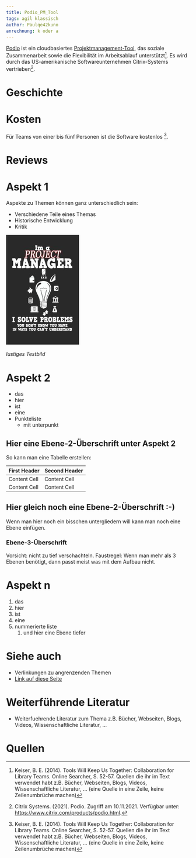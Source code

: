 ```yaml
---
title: Podio_PM_Tool
tags: agil klassisch
author: Paulqe42kuno
anrechnung: k oder a
---
```


[Podio](https://podio.com/) ist ein cloudbasiertes [Projektmanagement-Tool](Uebersicht_PM_Tools.md), das soziale Zusammenarbeit sowie die Flexibilität im Arbeitsablauf unterstützt[^1]. Es wird durch das US-amerikanische Softwareunternehmen Citrix-Systems vertrieben[^2]. 

# Geschichte

# Kosten

Für Teams von einer bis fünf Personen ist die Software kostenlos [^1]. 

# Reviews


# Aspekt 1

Aspekte zu Themen können ganz unterschiedlich sein:

* Verschiedene Teile eines Themas 
* Historische Entwicklung
* Kritik 

![Beispielabbildung](Podio_PM_Tool/test-file.jpg)

*lustiges Testbild*

# Aspekt 2

* das
* hier 
* ist
* eine 
* Punkteliste
  - mit unterpunkt

## Hier eine Ebene-2-Überschrift unter Aspekt 2

So kann man eine Tabelle erstellen:

| First Header  | Second Header |
| ------------- | ------------- |
| Content Cell  | Content Cell  |
| Content Cell  | Content Cell  |

## Hier gleich noch eine Ebene-2-Überschrift :-)

Wenn man hier noch ein bisschen untergliedern will kann man noch eine Ebene einfügen.

### Ebene-3-Überschrift

Vorsicht: nicht zu tief verschachteln. Faustregel: Wenn man mehr als 3 
Ebenen benötigt, dann passt meist was mit dem Aufbau nicht.

# Aspekt n

1. das
2. hier 
4. ist 
4. eine
7. nummerierte liste
   1. und hier eine Ebene tiefer


# Siehe auch

* Verlinkungen zu angrenzenden Themen
* [Link auf diese Seite](Podio_PM_Tool.md)

# Weiterführende Literatur

* Weiterfuehrende Literatur zum Thema z.B. Bücher, Webseiten, Blogs, Videos, Wissenschaftliche Literatur, ...

# Quellen

[^1]: Keiser, B. E. (2014). Tools Will Keep Us Together: Collaboration for Library Teams. Online Searcher, S. 52-57.
Quellen die ihr im Text verwendet habt z.B. Bücher, Webseiten, Blogs, Videos, Wissenschaftliche Literatur, ... (eine Quelle in eine Zeile, keine Zeilenumbrüche machen)
[^2]: Citrix Systems. (2021). Podio. Zugriff am 10.11.2021. Verfügbar unter: https://www.citrix.com/products/podio.html.
[^3]: [Basic Formatting Syntax for GitHub flavored Markdown](https://docs.github.com/en/github/writing-on-github/getting-started-with-writing-and-formatting-on-github/basic-writing-and-formatting-syntax)
[^4]: [Advanced Formatting Syntax for GitHub flavored Markdown](https://docs.github.com/en/github/writing-on-github/working-with-advanced-formatting/organizing-information-with-tables)

